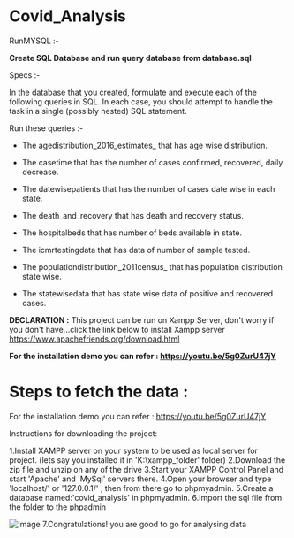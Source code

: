 # Covid_Analysis

RunMYSQL :-

 **Create SQL Database and run query database from database.sql**

Specs :-

In the database that you created, formulate and execute each of the following queries in SQL. In each case, you should attempt to handle the task in a single (possibly nested) SQL statement.

Run these queries :-

* The agedistribution_2016_estimates_ that has age wise distribution.

* The casetime that has the number of cases confirmed, recovered, daily decrease.

* The datewisepatients that has the number of cases date wise in each state.

* The death_and_recovery that has death and recovery status.

* The hospitalbeds that has number of beds available in state.

* The icmrtestingdata that has data of number of sample tested.

* The populationdistribution_2011census_ that has population distribution state wise.

* The statewisedata that has state wise data of positive and recovered cases.

**DECLARATION :** 
 This project can be run on Xampp Server, don't worry if you don't have...click the link below to install Xampp server
 https://www.apachefriends.org/download.html
 
 **For the installation demo you can refer : https://youtu.be/5g0ZurU47jY**

# Steps to fetch the data :
For the installation demo you can refer : https://youtu.be/5g0ZurU47jY

Instructions for downloading the project:

1.Install XAMPP server on your system to be used as local server for project. (lets say you installed it in 'K:\xampp_folder' folder)
2.Download the zip file and unzip on any of the drive
3.Start your XAMPP Control Panel and start 'Apache' and 'MySql' servers there.
4.Open your browser and type 'localhost/' or '127.0.0.1/' , then from there go to phpmyadmin.
5.Create a database named:'covid_analysis' in phpmyadmin.
6.Import the sql file from the folder to the phpadmin

![image](https://user-images.githubusercontent.com/83566090/116891362-3b75cd00-ac4c-11eb-8522-122a5bfe8de1.png)
7.Congratulations! you are good to go for analysing data

